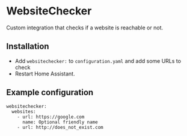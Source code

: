 # WebsiteChecker

Custom integration that checks if a website is reachable or not.

## Installation

* Add `websitechecker:` to `configuration.yaml` and add some URLs to check
* Restart Home Assistant.

## Example configuration

```
websitechecker:
  websites:
    - url: https://google.com
      name: Optional friendly name
    - url: http://does_not_exist.com
```

